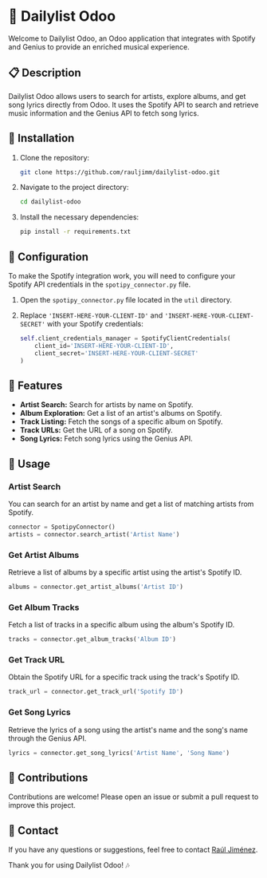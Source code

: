 # 🎵 Dailylist Odoo

Welcome to Dailylist Odoo, an Odoo application that integrates with Spotify and Genius to provide an enriched musical experience.

## 📋 Description

Dailylist Odoo allows users to search for artists, explore albums, and get song lyrics directly from Odoo. It uses the Spotify API to search and retrieve music information and the Genius API to fetch song lyrics.

## 🚀 Installation

1. Clone the repository:
    ```bash
    git clone https://github.com/rauljimm/dailylist-odoo.git
    ```
2. Navigate to the project directory:
    ```bash
    cd dailylist-odoo
    ```
3. Install the necessary dependencies:
    ```bash
    pip install -r requirements.txt
    ```

## 🔧 Configuration

To make the Spotify integration work, you will need to configure your Spotify API credentials in the `spotipy_connector.py` file.

1. Open the `spotipy_connector.py` file located in the `util` directory.
2. Replace `'INSERT-HERE-YOUR-CLIENT-ID'` and `'INSERT-HERE-YOUR-CLIENT-SECRET'` with your Spotify credentials:

    ```python
    self.client_credentials_manager = SpotifyClientCredentials(
        client_id='INSERT-HERE-YOUR-CLIENT-ID',
        client_secret='INSERT-HERE-YOUR-CLIENT-SECRET'
    )
    ```

## 🌟 Features

- **Artist Search:** Search for artists by name on Spotify.
- **Album Exploration:** Get a list of an artist's albums on Spotify.
- **Track Listing:** Fetch the songs of a specific album on Spotify.
- **Track URLs:** Get the URL of a song on Spotify.
- **Song Lyrics:** Fetch song lyrics using the Genius API.

## 📄 Usage

### Artist Search

You can search for an artist by name and get a list of matching artists from Spotify.

```python
connector = SpotipyConnector()
artists = connector.search_artist('Artist Name')
```

### Get Artist Albums

Retrieve a list of albums by a specific artist using the artist's Spotify ID.

```python
albums = connector.get_artist_albums('Artist ID')
```

### Get Album Tracks

Fetch a list of tracks in a specific album using the album's Spotify ID.

```python
tracks = connector.get_album_tracks('Album ID')
```

### Get Track URL

Obtain the Spotify URL for a specific track using the track's Spotify ID.

```python
track_url = connector.get_track_url('Spotify ID')
```

### Get Song Lyrics

Retrieve the lyrics of a song using the artist's name and the song's name through the Genius API.

```python
lyrics = connector.get_song_lyrics('Artist Name', 'Song Name')
```

## 🤝 Contributions

Contributions are welcome! Please open an issue or submit a pull request to improve this project.

## 📧 Contact

If you have any questions or suggestions, feel free to contact [Raúl Jiménez](https://github.com/rauljimm).

Thank you for using Dailylist Odoo! 🎶
